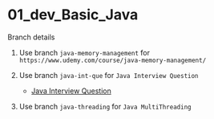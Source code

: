 # 01_dev_Basic_Java

Branch details

1. Use branch `java-memory-management` for `https://www.udemy.com/course/java-memory-management/`
2. Use branch `java-int-que` for `Java Interview Question`
	- [Java Interview Question](https://www.journaldev.com/2366/core-java-interview-questions-and-answers)
	
3. Use branch `java-threading` for `Java MultiThreading`
